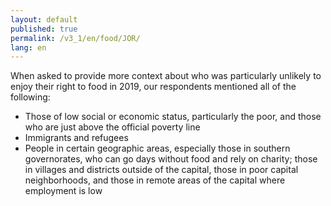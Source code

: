 ```yaml
---
layout: default
published: true
permalink: /v3_1/en/food/JOR/
lang: en
---
```

When asked to provide more context about who was particularly unlikely to enjoy their right to food in 2019, our respondents mentioned all of the following:  

- Those of low social or economic status, particularly the poor, and those who are just above the official poverty line 
- Immigrants and refugees  
- People in certain geographic areas, especially those in southern governorates, who can go days without food and rely on charity; those in villages and districts outside of the capital, those in poor capital neighborhoods, and those in remote areas of the capital where employment is low
